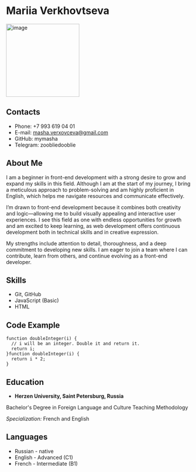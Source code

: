 # Mariia Verkhovtseva 
<img src="https://github.com/user-attachments/assets/b61394c9-f6f0-47b0-8d74-93e2314a083e" alt="image" width="200" />

## Contacts
+ Phone: +7 993 619 04 01
+ E-mail: masha.verxovceva@gmail.com
+ GitHub: mymasha
+ Telegram: zoobliedooblie
## About Me
I am a beginner in front-end development with a strong desire to grow and expand my skills in this field. Although I am at the start of my journey, I bring a meticulous approach to problem-solving and am highly proficient in English, which helps me navigate resources and communicate effectively.

I’m drawn to front-end development because it combines both creativity and logic—allowing me to build visually appealing and interactive user experiences. I see this field as one with endless opportunities for growth and am excited to keep learning, as web development offers continuous development both in technical skills and in creative expression.

My strengths include attention to detail, thoroughness, and a deep commitment to developing new skills. I am eager to join a team where I can contribute, learn from others, and continue evolving as a front-end developer.
## Skills 
+ Git, GitHub
+ JavaScript (Basic)
+ HTML
## Code Example
```
function doubleInteger(i) {
  // i will be an integer. Double it and return it.
  return i;
}function doubleInteger(i) {
  return i * 2;
}
```
## Education
- __Herzen University, Saint Petersburg, Russia__

Bachelor's Degree in Foreign Language and Culture Teaching Methodology

_Specialization:_ French and English
## Languages
- Russian - native
- English - Advanced (C1)
- French - Intermediate (B1)

